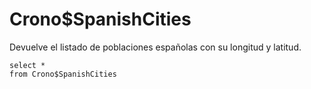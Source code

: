 ﻿---
SidebarGroup: Miscelánea
---

# Crono$SpanishCities

Devuelve el listado de poblaciones españolas con su longitud y latitud.

```
select *
from Crono$SpanishCities
```

